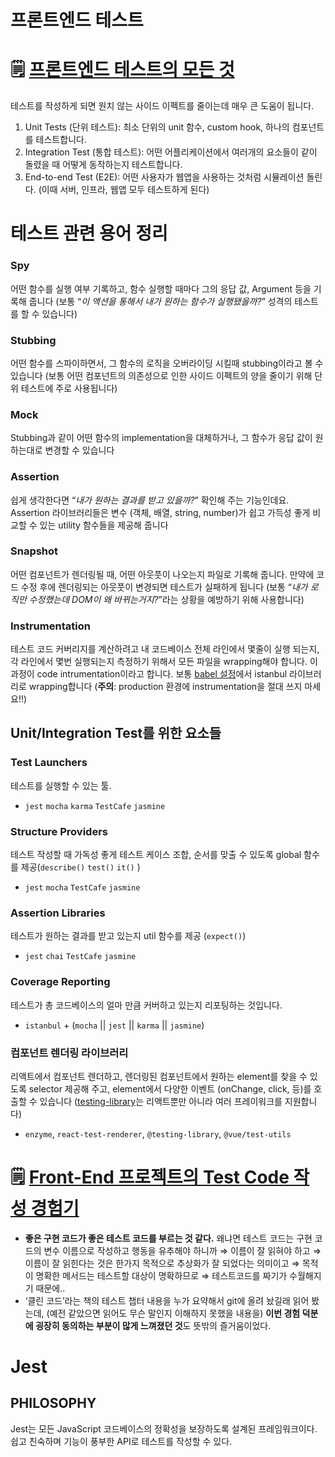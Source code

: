 # 프론트엔드 테스트

# 🗒️ [프론트엔드 테스트의 모든 것](https://medium.com/wantedjobs/%ED%94%84%EB%A1%A0%ED%8A%B8%EC%97%94%EB%93%9C-%ED%85%8C%EC%8A%A4%ED%8A%B8%EC%9D%98-%EB%AA%A8%EB%93%A0-%EA%B2%83-48912486f72d)

테스트를 작성하게 되면 원치 않는 사이드 이펙트를 줄이는데 매우 큰 도움이 됩니다.

1. Unit Tests (단위 테스트): 최소 단위의 unit 함수, custom hook, 하나의 컴포넌트를 테스트합니다.
2. Integration Test (통합 테스트): 어떤 어플리케이션에서 여러개의 요소들이 같이 돌렸을 때 어떻게 동작하는지 테스트합니다.
3. End-to-end Test (E2E): 어떤 사용자가 웹앱을 사용하는 것처럼 시뮬레이션 돌린다. (이때 서버, 인프라, 웹앱 모두 테스트하게 된다)

# **테스트 관련 용어 정리**

### Spy
어떤 함수를 실행 여부 기록하고, 함수 실행할 때마다 그의 응답 값, Argument 등을 기록해 줍니다 (보통 “*이 액션을 통해서 내가 원하는 함수가 실행됐을까?*” 성격의 테스트를 할 수 있습니다)

### Stubbing
어떤 함수를 스파이하면서, 그 함수의 로직을 오버라이딩 시킬때 stubbing이라고 볼 수 있습니다 (보통 어떤 컴포넌트의 의존성으로 인한 사이드 이펙트의 양을 줄이기 위해 단위 테스트에 주로 사용됩니다)

### Mock
Stubbing과 같이 어떤 함수의 implementation을 대체하거나, 그 함수가 응답 값이 원하는대로 변경할 수 있습니다

### Assertion
쉽게 생각한다면 “*내가 원하는 결과를 받고 있을까?*” 확인해 주는 기능인데요. Assertion 라이브러리들은 변수 (객체, 배열, string, number)가 쉽고 가득성 좋게 비교할 수 있는 utility 함수들을 제공해 줍니다

### Snapshot
어떤 컴포넌트가 렌더링될 때, 어떤 아웃풋이 나오는지 파일로 기록해 줍니다. 만약에 코드 수정 후에 렌더링되는 아웃풋이 변경되면 테스트가 실패하게 됩니다 (보통 “*내가 로직만 수정했는데 DOM이 왜 바뀌는거지?*”라는 상황을 예방하기 위해 사용합니다)

### Instrumentation
테스트 코드 커버리지를 계산하려고 내 코드베이스 전체 라인에서 몇줄이 실행 되는지, 각 라인에서 몇번 실행되는지 측정하기 위해서 모든 파일을 wrapping해야 합니다. 이 과정이 code intrumentation이라고 합니다. 보통 [babel 설정](https://github.com/istanbuljs/babel-plugin-istanbul)에서 istanbul 라이브러리로 wrapping합니다 (**주의**: production 환경에 instrumentation을 절대 쓰지 마세요!!)

## Unit/Integration Test를 위한 요소들

### Test Launchers

테스트를 실행할 수 있는 툴.

- `jest` `mocha` `karma` `TestCafe` `jasmine`

### Structure Providers

테스트 작성할 때 가독성 좋게 테스트 케이스 조합, 순서를 맞출 수 있도록 global 함수를 제공(`describe()` `test()` `it()` )

- `jest` `mocha` `TestCafe` `jasmine`

### Assertion Libraries

테스트가 원하는 결과를 받고 있는지 util 함수를 제공 (`expect()`)

- `jest` `chai` `TestCafe` `jasmine`

### Coverage Reporting

테스트가 총 코드베이스의 얼마 만큼 커버하고 있는지 리포팅하는 것입니다.

- `istanbul` + (`mocha` || `jest` || `karma` || `jasmine`)

### **컴포넌트 렌더링 라이브러리**

리액트에서 컴포넌트 렌더하고, 렌더링된 컴포넌트에서 원하는 element를 찾을 수 있도록 selector 제공해 주고, element에서 다양한 이벤트 (onChange, click, 등)를 호출할 수 있습니다 ([testing-library](https://testing-library.com/)는 리액트뿐만 아니라 여러 프레이워크를 지원합니다)

- `enzyme`, `react-test-renderer`, `@testing-library`, `@vue/test-utils`

# 🗒️ [Front-End 프로젝트의 Test Code 작성 경험기](https://lumiloves.github.io/2018/08/21/my-first-frontend-test-code-experience)

- **좋은 구현 코드가 좋은 테스트 코드를 부르는 것 같다.** 왜냐면 테스트 코드는 구현 코드의 변수 이름으로 작성하고 행동을 유추해야 하니까 ⇒ 이름이 잘 읽혀야 하고 ⇒ 이름이 잘 읽힌다는 것은 한가지 목적으로 추상화가 잘 되었다는 의미이고 ⇒ 목적이 명확한 메서드는 테스트할 대상이 명확하므로 ⇒ 테스트코드를 짜기가 수월해지기 때문에..
- ‘클린 코드’라는 책의 테스트 챕터 내용을 누가 요약해서 git에 올려 놨길래 읽어 봤는데, (예전 같았으면 읽어도 무슨 말인지 이해하지 못했을 내용을) **이번 경험 덕분에 굉장히 동의하는 부분이 많게 느껴졌던 것**도 뜻밖의 즐거움이었다.

# Jest

## PHILOSOPHY

Jest는 모든 JavaScript 코드베이스의 정확성을 보장하도록 설계된 프레임워크이다. 쉽고 친숙하며 기능이 풍부한 API로 테스트를 작성할 수 있다.
